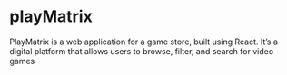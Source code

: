 # playMatrix
PlayMatrix is a web application for a game store, built using React. It’s a digital platform that allows users to browse, filter, and search for video games
